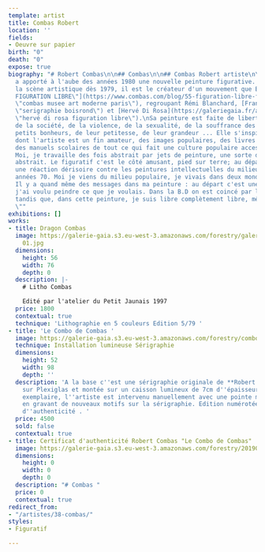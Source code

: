 ```yaml
---
template: artist
title: Combas Robert
location: ''
fields:
- Oeuvre sur papier
birth: "0"
death: "0"
expose: true
biography: "# Robert Combas\n\n## Combas\n\n## Combas Robert artiste\n\nRobert Combas
  a apporté à l'aube des années 1980 une nouvelle peinture figurative. Présent sur
  la scène artistique dès 1979, il est le créateur d'un mouvement que Ben appela  \n[\"LA
  FIGURATION LIBRE\"](https://www.combas.com/blog/55-figuration-libre-france-usa/
  \"combas musee art moderne paris\"), regroupant Rémi Blanchard, [François Boisrond](https://galeriegaia.fr/about/art-et-fiscalite/
  \"serigraphie boisrond\") et [Hervé Di Rosa](https://galeriegaia.fr/artists/estampes/
  \"hervé di rosa figuration libre\").\nSa peinture est faite de libertés : elle parle
  de la société, de la violence, de la sexualité, de la souffrance des gens, de leurs
  petits bonheurs, de leur petitesse, de leur grandeur ... Elle s'inspire du rock
  dont l'artiste est un fin amateur, des images populaires, des livres d'enfance,
  des manuels scolaires de tout ce qui fait une culture populaire accessible à tous.\n\n\"
  Moi, je travaille des fois abstrait par jets de peinture, une sorte d'expressionnisme
  abstrait. Le figuratif c'est le côté amusant, pied sur terre; au départ c'était
  une réaction dérisoire contre les peintures intellectuelles du milieu de l'art des
  années 70. Moi je viens du milieu populaire, je vivais dans deux mondes différents.
  Il y a quand même des messages dans ma peinture : au départ c'est une certaine énergie,
  j'ai voulu peindre ce que je voulais. Dans la B.D on est coincé par les personnages,
  tandis que, dans cette peinture, je suis libre complètement libre, même par le format.
  \""
exhibitions: []
works:
- title: Dragon Combas
  image: https://galerie-gaia.s3.eu-west-3.amazonaws.com/forestry/galeriegaia_Combas_Sans(5:79)_57x76-
    01.jpg
  dimensions:
    height: 56
    width: 76
    depth: 0
  description: |-
    # Litho Combas

    Edité par l'atelier du Petit Jaunais 1997
  price: 1800
  contextual: true
  technique: 'Lithographie en 5 couleurs Edition 5/79 '
- title: 'Le Combo de Combas '
  image: https://galerie-gaia.s3.eu-west-3.amazonaws.com/forestry/combo-1325.jpg
  technique: Installation lumineuse Sérigraphie
  dimensions:
    height: 52
    width: 98
    depth: ''
  description: 'A la base c''est une sérigraphie originale de **Robert Combas** imprimée
    sur Plexiglas et montée sur un caisson lumineux de 7cm d''épaisseur. Pour chaque
    exemplaire, l''artiste est intervenu manuellement avec une pointe métallique,
    en gravant de nouveaux motifs sur la sérigraphie. Edition numérotée 3/25 . Certificat
    d''authenticité . '
  price: 4500
  sold: false
  contextual: true
- title: Certificat d'authenticité Robert Combas "Le Combo de Combas"
  image: https://galerie-gaia.s3.eu-west-3.amazonaws.com/forestry/20190523_180652.jpg
  dimensions:
    height: 0
    width: 0
    depth: 0
  description: "# Combas "
  price: 0
  contextual: true
redirect_from:
- "/artistes/38-combas/"
styles:
- Figuratif

---
```

